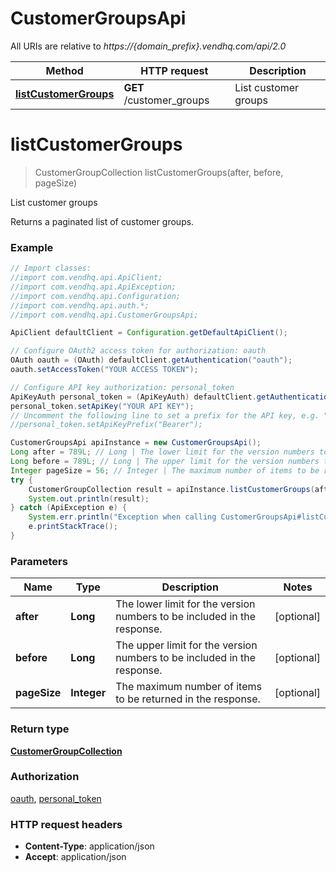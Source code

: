 # CustomerGroupsApi

All URIs are relative to *https://{domain_prefix}.vendhq.com/api/2.0*

Method | HTTP request | Description
------------- | ------------- | -------------
[**listCustomerGroups**](CustomerGroupsApi.md#listCustomerGroups) | **GET** /customer_groups | List customer groups


<a name="listCustomerGroups"></a>
# **listCustomerGroups**
> CustomerGroupCollection listCustomerGroups(after, before, pageSize)

List customer groups

Returns a paginated list of customer groups.

### Example
```java
// Import classes:
//import com.vendhq.api.ApiClient;
//import com.vendhq.api.ApiException;
//import com.vendhq.api.Configuration;
//import com.vendhq.api.auth.*;
//import com.vendhq.api.CustomerGroupsApi;

ApiClient defaultClient = Configuration.getDefaultApiClient();

// Configure OAuth2 access token for authorization: oauth
OAuth oauth = (OAuth) defaultClient.getAuthentication("oauth");
oauth.setAccessToken("YOUR ACCESS TOKEN");

// Configure API key authorization: personal_token
ApiKeyAuth personal_token = (ApiKeyAuth) defaultClient.getAuthentication("personal_token");
personal_token.setApiKey("YOUR API KEY");
// Uncomment the following line to set a prefix for the API key, e.g. "Bearer" (defaults to null)
//personal_token.setApiKeyPrefix("Bearer");

CustomerGroupsApi apiInstance = new CustomerGroupsApi();
Long after = 789L; // Long | The lower limit for the version numbers to be included in the response.
Long before = 789L; // Long | The upper limit for the version numbers to be included in the response.
Integer pageSize = 56; // Integer | The maximum number of items to be returned in the response.
try {
    CustomerGroupCollection result = apiInstance.listCustomerGroups(after, before, pageSize);
    System.out.println(result);
} catch (ApiException e) {
    System.err.println("Exception when calling CustomerGroupsApi#listCustomerGroups");
    e.printStackTrace();
}
```

### Parameters

Name | Type | Description  | Notes
------------- | ------------- | ------------- | -------------
 **after** | **Long**| The lower limit for the version numbers to be included in the response. | [optional]
 **before** | **Long**| The upper limit for the version numbers to be included in the response. | [optional]
 **pageSize** | **Integer**| The maximum number of items to be returned in the response. | [optional]

### Return type

[**CustomerGroupCollection**](CustomerGroupCollection.md)

### Authorization

[oauth](../README.md#oauth), [personal_token](../README.md#personal_token)

### HTTP request headers

 - **Content-Type**: application/json
 - **Accept**: application/json


